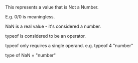
This represents a value that is Not a Number.

E.g. 0/0 is meaningless. 

NaN is a real value - it's considered a number.

typeof is considered to be an operator. 

typeof only requires a single operand.
e.g. typeof 4
"number"

type of NaN = 
"number"

